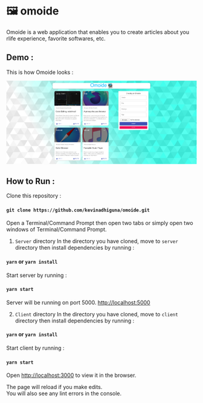 # 🖼️ omoide

Omoide is a web application that enables you to create articles about you rlife experience, favorite softwares, etc.

## Demo :

This is how Omoide looks :<br>

<img src="https://raw.githubusercontent.com/kevinadhiguna/omoide/master/demo/app-only.png" />

## How to Run :

Clone this repository :

#### `git clone https://github.com/kevinadhiguna/omoide.git`

Open a Terminal/Command Prompt then open two tabs or simply open two windows of Terminal/Command Prompt.

1) `Server` directory
In the directory you have cloned, move to `server` directory then install dependencies by running :

#### `yarn` or `yarn install`

Start server by running :

#### `yarn start`

Server will be running on port 5000. [http://localhost:5000](http://localhost:5000)

2) `Client` directory
In the directory you have cloned, move to `client` directory then install dependencies by running :

#### `yarn` or `yarn install`

Start client by running :

#### `yarn start`

Open [http://localhost:3000](http://localhost:3000) to view it in the browser.

The page will reload if you make edits.\
You will also see any lint errors in the console.
